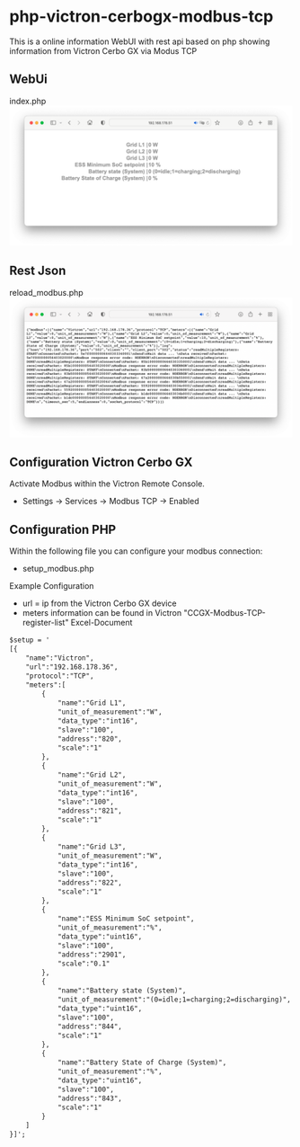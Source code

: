 # php-victron-cerbogx-modbus-tcp
This is a online information WebUI with rest api based on php showing information from Victron Cerbo GX via Modus TCP

## WebUi
index.php
![alt text](https://github.com/datjan/php-victron-cerbogx-modbus-tcp/blob/main/img_webpage.png?raw=true)

## Rest Json
reload_modbus.php
![alt text](https://github.com/datjan/php-victron-cerbogx-modbus-tcp/blob/main/img_restapi.png?raw=true)

## Configuration Victron Cerbo GX
Activate Modbus within the Victron Remote Console.
- Settings -> Services -> Modbus TCP -> Enabled

## Configuration PHP

Within the following file you can configure your modbus connection:
- setup_modbus.php


Example Configuration
- url = ip from the Victron Cerbo GX device
- meters information can be found in Victron "CCGX-Modbus-TCP-register-list" Excel-Document
```
$setup = '
[{
	"name":"Victron",
	"url":"192.168.178.36",
	"protocol":"TCP",
	"meters":[
		{
			"name":"Grid L1",
			"unit_of_measurement":"W",
			"data_type":"int16",
			"slave":"100",
			"address":"820",
			"scale":"1"
		},
		{
			"name":"Grid L2",
			"unit_of_measurement":"W",
			"data_type":"int16",
			"slave":"100",
			"address":"821",
			"scale":"1"
		},
		{
			"name":"Grid L3",
			"unit_of_measurement":"W",
			"data_type":"int16",
			"slave":"100",
			"address":"822",
			"scale":"1"
		},
		{
			"name":"ESS Minimum SoC setpoint",
			"unit_of_measurement":"%",
			"data_type":"uint16",
			"slave":"100",
			"address":"2901",
			"scale":"0.1"
		},
		{
			"name":"Battery state (System)",
			"unit_of_measurement":"(0=idle;1=charging;2=discharging)",
			"data_type":"uint16",
			"slave":"100",
			"address":"844",
			"scale":"1"
		},
		{
			"name":"Battery State of Charge (System)",
			"unit_of_measurement":"%",
			"data_type":"uint16",
			"slave":"100",
			"address":"843",
			"scale":"1"
		} 
	]
}]';
```
